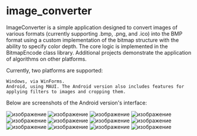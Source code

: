 # image_converter
ImageConverter is a simple application designed to convert images of various formats (currently supporting .bmp, .png, and .ico) into the BMP format using a custom implementation of the bitmap structure with the ability to specify color depth. The core logic is implemented in the BitmapEncode class library. Additional projects demonstrate the application of algorithms on other platforms.

Currently, two platforms are supported:

    Windows, via WinForms.
    Android, using MAUI. The Android version also includes features for applying filters to images and cropping them.

Below are screenshots of the Android version's interface:

![изображение](https://github.com/user-attachments/assets/e906a350-3aff-4eee-afbc-050986ffc648)
![изображение](https://github.com/user-attachments/assets/cf399958-9675-41a7-a275-d94b2a773acf)
![изображение](https://github.com/user-attachments/assets/fc9e75bd-df2c-467e-afd3-9f80332d29ab)
![изображение](https://github.com/user-attachments/assets/1bdb327e-6c41-4d6e-9a2c-eef3b5989403)
![изображение](https://github.com/user-attachments/assets/38b4cd76-5a9b-4a4c-be13-707d6a325b77)
![изображение](https://github.com/user-attachments/assets/ff76a7fb-e58a-41e3-abdb-cf670e35d9d1)
![изображение](https://github.com/user-attachments/assets/d6b11aa7-45c4-442b-9b8e-bdca58908132)
![изображение](https://github.com/user-attachments/assets/030c6460-56fe-4dc5-ab7c-a34b9a16d56b)
![изображение](https://github.com/user-attachments/assets/9c2cf00c-9120-49e4-b260-7ef2000c90d7)
![изображение](https://github.com/user-attachments/assets/0ebd8339-caf9-4a96-8a7c-35cf7569a869)
![изображение](https://github.com/user-attachments/assets/34edf31a-4977-434e-a517-0d5222fe4e33)
![изображение](https://github.com/user-attachments/assets/1fe3b5fa-20a9-410f-a805-99c936ae511f)
